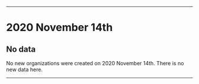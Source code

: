 
***

# 2020 November 14th

## No data

No new organizations were created on 2020 November 14th. There is no new data here.

***
